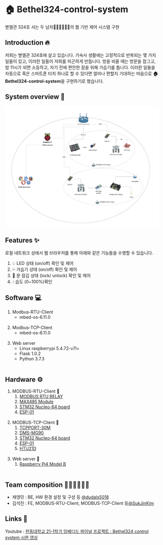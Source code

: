 # 🏠 Bethel324-control-system
벧엘관 324호 사는 두 남자👨🏻‍💻👨🏻‍💻의 웹 기반 제어 시스템 구현
    <br/>
## Introduction 🔥
저희는 벧엘관 324호에 살고 있습니다. 기숙사 생활에는 고정적으로 반복되는 몇 가지 일들이 있고, 이러한 일들이 저희를 피곤하게 만듭니다. 방을 비울 때는 방문을 잠그고, 밤 11시가 되면 소등하고, 자기 전에 편안한 잠을 위해 가습기를 틉니다. 이러한 일들을 자동으로 혹은 스마트폰 터치 하나로 할 수 있다면 얼마나 편할지 기대하는 마음으로 **🏠 Bethel324-control-system**을 구현하기로 했습니다.
    <br/>
## System overview 🔮
![system-overview](system-overview.png)
    <br/>
## Features ✨
로컬 네트워크 상에서 웹 브라우저를 통해 아래와 같은 기능들을 수행할 수 있습니다.
1. 💡 LED 상태 (on/off) 확인 및 제어
2. 💦 가습기 상태 (on/off) 확인 및 제어
3. 🚪 문 잠김 상태 (lock/ unlock) 확인 및 제어
4. 💧 습도 (0~100%)확인
    <br/>
## Software 💻
1. Modbus-RTU-Client
   - mbed-os-6.11.0
    <br/>
2. Modbus-TCP-Client
   - mbed-os-6.11.0
    <br/>
3. Web server
   - Linux raspberrypi 5.4.72-v7l+
   - Flask 1.0.2
   - Python 3.7.3
    <br/>
## Hardware ⚙️
1. MODBUS-RTU-Client 🤖
    1. [MODBUS RTU RELAY](https://www.waveshare.com/modbus-rtu-relay.htm)
    2. [MAX485 Module](http://www.openimpulse.com/blog/wp-content/uploads/wpsc/downloadables/MAX485-Datasheet.pdf)
    3. [STM32 Nucleo-64 board](https://www.st.com/resource/en/user_manual/dm00105823-stm32-nucleo64-boards-mb1136-stmicroelectronics.pdf)
    4. [ESP-01](https://www.microchip.ua/wireless/esp01.pdf)
    <br/>
2. MODBUS-TCP-Client 🤖
   1. [TCPPORT-30M](http://comfilewiki.co.kr/ko/doku.php?id=tcpport:index)
   2. [DMS-MG90](https://components101.com/motors/mg90s-metal-gear-servo-motor)
   3. [STM32 Nucleo-64 board](https://www.st.com/resource/en/user_manual/dm00105823-stm32-nucleo64-boards-mb1136-stmicroelectronics.pdf)
   4. [ESP-01](https://www.microchip.ua/wireless/esp01.pdf)
   5. [HTU21D](https://cdn-shop.adafruit.com/datasheets/1899_HTU21D.pdf)
    <br/>
3. Web server 🤖
   1. [Raspberry Pi4 Model B](https://www.raspberrypi.org/documentation/hardware/raspberrypi/bcm2711/rpi_DATA_2711_1p0_preliminary.pdf)
    <br/>
## Team composition 👨🏻‍💻🧑🏻‍💻
- 채영민 : BE, HW 환경 설정 및 구성 등 [@dudals5018](https://github.com/dudals5018)
- 김석진 : FE, MODBUS-RTU-Client, MODBUS-TCP-Client 등[@SukJinKim](https://github.com/SukJinKim)
    <br/>
## Links 🔗
Youtube : [한동대학교 21-1학기 임베디드 파이널 프로젝트 : Bethel324 control system 시현 영상](https://www.youtube.com/watch?v=UDMhM5lJeyQ)
